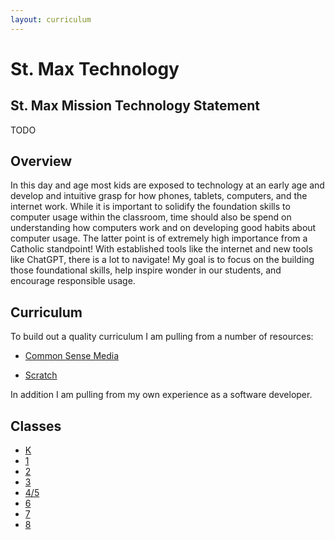 ```yaml
---
layout: curriculum
---
```


# St. Max Technology

## St. Max Mission Technology Statement

TODO

## Overview

In this day and age most kids are exposed to technology at an early age and develop and intuitive grasp for how phones, tablets, computers, and the internet work.  While it is important to solidify the foundation skills to computer usage within the classroom, time should also be spend on understanding how computers work and on developing good habits about computer usage.  The latter point is of extremely high importance from a Catholic standpoint!  With established tools like the internet and new tools like ChatGPT, there is a lot to navigate!  My goal is to focus on the building those foundational skills, help inspire wonder in our students, and encourage responsible usage.


## Curriculum 

To build out a quality curriculum I am pulling from a number of resources:

* [Common Sense Media](https://www.commonsense.org/education/digital-citizenship)

* [Scratch](https://scratch.mit.edu/)

In addition I am pulling from my own experience as a software developer.


## Classes

* [K](k)
* [1](1)
* [2](2)
* [3](3)
* [4/5](4-5)
* [6](6)
* [7](7)
* [8](8)
